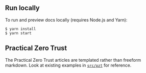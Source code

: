 ## Run locally

To run and preview docs locally (requires Node.js and Yarn):

```
$ yarn install
$ yarn start
```

## Practical Zero Trust

The Practical Zero Trust articles are templated rather than freeform markdown. Look at existing examples in [`src/pzt`](src/pzt) for reference.
